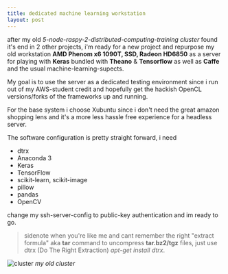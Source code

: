 ```yaml
---
title: dedicated machine learning workstation
layout: post
---
```


after my old *5-node-raspy-2-distributed-computing-training cluster* 
found it's end in 2 other projects, 
i'm ready for a new project and repurpose my old workstation **AMD Phenom x6 1090T, SSD, Radeon HD6850**
as a server for playing with __Keras__ bundled with __Theano__ & __Tensorflow__
as well as __Caffe__ and the usual machine-learning-supects.

My goal is to use the server as a dedicated testing environment since i run
out of my AWS-student credit and hopefully get the hackish OpenCL versions/forks of the frameworks up and running.

For the base system i choose Xubuntu since i don't need the great amazon shopping lens and it's a more less hassle free experience for a headless server.

The software configuration is pretty straight forward, i need

- dtrx
- Anaconda 3
- Keras
- TensorFlow
- scikit-learn, scikit-image
- pillow
- pandas
- OpenCV

change my ssh-server-config to public-key authentication and im ready to go.

>sidenote when you're like me and cant remember the right
>"extract formula" aka **tar** command to uncompress **tar.bz2/tgz** files,
>just use dtrx (Do The Right Extraction) *apt-get install dtrx*.

![cluster](http://zeroispri.me/assets/images/postimages/cluster.JPG)
*my old cluster*
